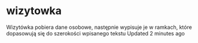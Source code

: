 # wizytowka
 Wizytówka pobiera dane osobowe, następnie wypisuje je w ramkach, które dopasowują się do szerokości wpisanego tekstu Updated 2 minutes ago
